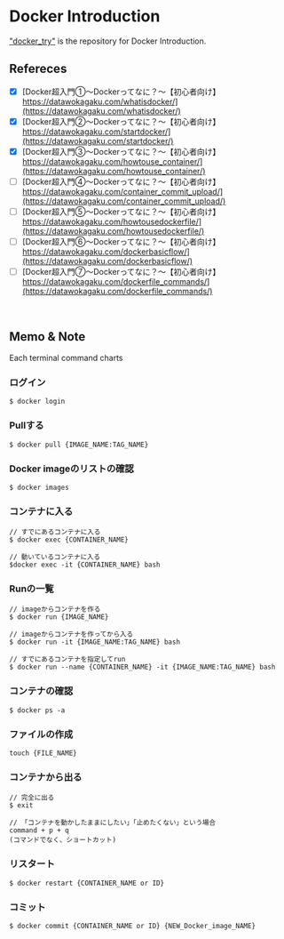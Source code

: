 # Docker Introduction
["docker_try"](https://github.com/jin237/docker_try) is the repository for Docker Introduction.
<br>


## Refereces
- [x] [Docker超入門①〜Dockerってなに？〜【初心者向け】<br>https://datawokagaku.com/whatisdocker/](https://datawokagaku.com/whatisdocker/)
- [x] [Docker超入門②〜Dockerってなに？〜【初心者向け】<br>https://datawokagaku.com/startdocker/](https://datawokagaku.com/startdocker/)
- [x] [Docker超入門③〜Dockerってなに？〜【初心者向け】<br>https://datawokagaku.com/howtouse_container/](https://datawokagaku.com/howtouse_container/)
- [ ] [Docker超入門④〜Dockerってなに？〜【初心者向け】<br>https://datawokagaku.com/container_commit_upload/](https://datawokagaku.com/container_commit_upload/)
- [ ] [Docker超入門⑤〜Dockerってなに？〜【初心者向け】<br>https://datawokagaku.com/howtousedockerfile/](https://datawokagaku.com/howtousedockerfile/)
- [ ] [Docker超入門⑥〜Dockerってなに？〜【初心者向け】<br>https://datawokagaku.com/dockerbasicflow/](https://datawokagaku.com/dockerbasicflow/)
- [ ] [Docker超入門⑦〜Dockerってなに？〜【初心者向け】<br>https://datawokagaku.com/dockerfile_commands/](https://datawokagaku.com/dockerfile_commands/)
<br>


## Memo & Note

Each terminal command charts

### ログイン
```
$ docker login
```

### Pullする
```
$ docker pull {IMAGE_NAME:TAG_NAME}
```

### Docker imageのリストの確認
```
$ docker images 
```

### コンテナに入る 
```
// すでにあるコンテナに入る
$ docker exec {CONTAINER_NAME}

// 動いているコンテナに入る
$docker exec -it {CONTAINER_NAME} bash
```

### Runの一覧
```
// imageからコンテナを作る
$ docker run {IMAGE_NAME}

// imageからコンテナを作ってから入る 
$ docker run -it {IMAGE_NAME:TAG_NAME} bash

// すでにあるコンテナを指定してrun
$ docker run --name {CONTAINER_NAME} -it {IMAGE_NAME:TAG_NAME} bash
```

### コンテナの確認
```
$ docker ps -a
```

### ファイルの作成
```
touch {FILE_NAME}
```

### コンテナから出る
```
// 完全に出る
$ exit

// 「コンテナを動かしたままにしたい」「止めたくない」という場合
command + p + q
(コマンドでなく、ショートカット)
```

### リスタート
```
$ docker restart {CONTAINER_NAME or ID}
```

### コミット
```
$ docker commit {CONTAINER_NAME or ID} {NEW_Docker_image_NAME}
```







